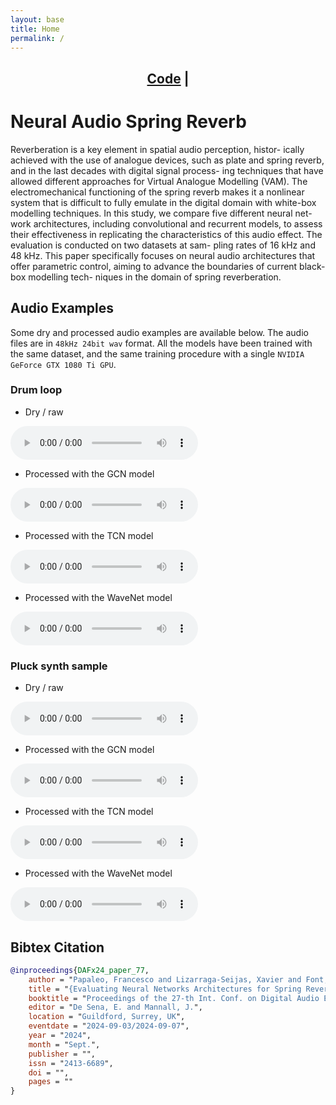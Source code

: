 ```yaml
---
layout: base
title: Home
permalink: /
---
```


<center>
<h2>
<a href="https://github.com/francescopapaleo/neural-audio-spring-reverb">Code</a> |
</h2>
</center>

<h1>Neural Audio Spring Reverb</h1>
Reverberation is a key element in spatial audio perception, histor- ically achieved with the use of analogue devices, such as plate and spring reverb, and in the last decades with digital signal process- ing techniques that have allowed different approaches for Virtual Analogue Modelling (VAM). The electromechanical functioning of the spring reverb makes it a nonlinear system that is difficult to fully emulate in the digital domain with white-box modelling techniques. In this study, we compare five different neural net- work architectures, including convolutional and recurrent models, to assess their effectiveness in replicating the characteristics of this audio effect. The evaluation is conducted on two datasets at sam- pling rates of 16 kHz and 48 kHz. This paper specifically focuses on neural audio architectures that offer parametric control, aiming to advance the boundaries of current black-box modelling tech- niques in the domain of spring reverberation.


<h2>Audio Examples</h2>

Some dry and processed audio examples are available below. The audio files are in `48kHz 24bit wav` format.
All the models have been trained with the same dataset, and the same training procedure with a single `NVIDIA GeForce GTX 1080 Ti GPU`. 

<h3>Drum loop</h3>

- Dry / raw 

<audio src="assets/audio/raw/drums-48k24b.wav" controls preload></audio>

- Processed with the GCN model

<audio src="assets/audio/processed/drums-48k24b*gcn-3250.wav" controls preload></audio>

- Processed with the TCN model

<audio src="assets/audio/processed/drums-48k24b*tcn-3900-updated.wav" controls preload></audio>

- Processed with the WaveNet model

<audio src="assets/audio/processed/drums-48k24b*wavenet-900.wav" controls preload></audio>


<h3>Pluck synth sample</h3>

- Dry / raw

<audio src="assets/audio/raw/pluck-48k24b.wav" controls preload></audio>

- Processed with the GCN model

<audio src="assets/audio/processed/pluck-48k24b*gcn-3250.wav" controls preload></audio>

- Processed with the TCN model

<audio src="assets/audio/processed/pluck-48k24b*tcn-3900-updated.wav" controls preload></audio>

- Processed with the WaveNet model

<audio src="assets/audio/processed/pluck-48k24b*wavenet-900.wav" controls preload></audio>


<h2>Bibtex Citation</h2>

```bibtex
@inproceedings{DAFx24_paper_77,
    author = "Papaleo, Francesco and Lizarraga-Seijas, Xavier and Font, Frederic",
    title = "{Evaluating Neural Networks Architectures for Spring Reverb Modelling}",
    booktitle = "Proceedings of the 27-th Int. Conf. on Digital Audio Effects (DAFx24)",
    editor = "De Sena, E. and Mannall, J.",
    location = "Guildford, Surrey, UK",
    eventdate = "2024-09-03/2024-09-07",
    year = "2024",
    month = "Sept.",
    publisher = "",
    issn = "2413-6689",
    doi = "",
    pages = ""
}
```
